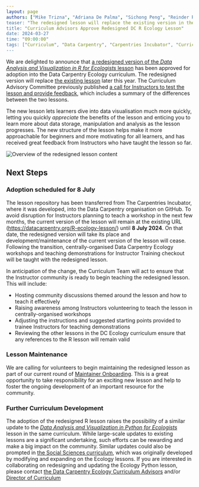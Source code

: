 ```yaml
---
layout: page
authors: ["Mike Trizna", "Adriana De Palma", "Sichong Peng", "Reinder Radersma", "Jen Thomas", Toby Hodges"]
teaser: "The redesigned lesson will replace the existing version in the curriculum in July."
title: "Curriculum Advisors Approve Redesigned DC R Ecology Lesson"
date: 2024-03-27
time: "09:00:00"
tags: ["Curriculum", "Data Carpentry", "Carpentries Incubator", "Curriculum Development"]
---
```


We are delighted to announce that [a redesigned version of the _Data Analysis and Visualization in R for Ecologists_ lesson](https://datacarpentry.org/R-ecology-lesson-alternative/) has been approved for adoption into the Data Carpentry Ecology curriculum. The redesigned version will replace [the existing lesson](https://datacarpentry.org/R-ecology-lesson/) later this year. The Curriculum Advisory Committee previously published [a call for Instructors to test the lesson and provide feedback](https://carpentries.org/blog/2023/07/r-ecology-alt-beta/), which includes a summary of the differences between the two lessons.

The new lesson lets learners dive into data visualisation much more quickly, letting you quickly *appreciate* the benefits of the lesson and enticing you to learn more about data storage, manipulation and analysis as the lesson progresses. The new structure of the lesson helps make it more approachable for beginners and more motivating for all learners, and has received great feedback from Instructors who have taught the lesson so far.

![Overview of the redesigned lesson content](/blog/2023/07/2023-07-10-r-ecology-alt-beta-overview.svg)

## Next Steps

### Adoption scheduled for 8 July
The lesson repository has been transferred from The Carpentries Incubator, where it was developed, into the Data Carpentry organisation on GitHub. To avoid disruption for Instructors planning to teach a workshop in the next few months, the current version of the lesson will remain at the existing URL (<https://datacarpentry.org/R-ecology-lesson/>) until **8 July 2024**. On that date, the redesigned version will take its place and development/maintenance of the current version of the lesson will cease. Following the transition, centrally-organised Data Carpentry Ecology workshops and teaching demonstrations for Instructor Training checkout will be taught with the redesigned lesson.

In anticipation of the change, the Curriculum Team will act to ensure that the Instructor community is ready to begin teaching the redesigned lesson. This will include:

* Hosting community discussions themed around the lesson and how to teach it effectively
* Raising awareness among Instructors volunteering to teach the lesson in centrally-organised workshops
* Adjusting the instructions and suggested starting points provided to trainee Instructors for teaching demonstrations
* Reviewing the other lessons in the DC Ecology curriculum ensure that any references to the R lesson will remain valid

### Lesson Maintenance
We are calling for volunteers to begin maintaining the redesigned lesson as part of our current round of [Maintainer Onboarding](https://carpentries.org/blog/2024/03/maintainer-onboarding-2024/). This is a great opportunity to take responsibility for an exciting new lesson and help to foster the ongoing development of an important resource for the community.

### Further Curriculum Development
The adoption of the redesigned R lesson raises the possibility of a similar update to the [_Data Analysis and Visualization in Python for Ecologists_](https://datacarpentry.org/python-ecology-lesson/) lesson in the same curriculum. While large-scale updates to existing lessons are a significant undertaking, such efforts can be rewarding and make a big impact on the community. Similar updates could also be prompted in [the Social Sciences curriculum](https://datacarpentry.org/socialsci-workshop/), which was originally developed by modifying and expanding on the Ecology lessons. If you are interested in collaborating on redesigning and updating the Ecology Python lesson, please contact [the Data Carpentry Ecology Curriculum Advisors](mailto:curriculum-advisors-ecology@lists.carpentries.org) and/or [Director of Curriculum](mailto:tobyhodges@carpentries.org)

